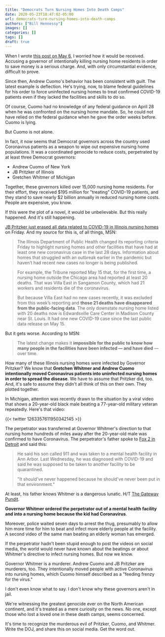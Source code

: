 ```yaml
---
title: "Democrats Turn Nursing Homes Into Death Camps"
date: 2020-05-23T18:47:02-05:00
url: democrats-turn-nursing-homes-into-death-camps
authors: ["Bill Hennessy"]
images: []
categories: []
tags: []
draft: true
---
```


When I wrote [this post on May 6](https://hennessysview.com/did-cuomo-use-intentionally-kill-the-elderly/), I worried how it would be received. Accusing a governor of intentionally killing nursing home residents in order to save money is a serious charge. And, with only circumstantial evidence, difficult to prove. 

Since then, Andrew Cuomo's behavior has been consistent with guilt. The latest example is deflection. He's trying, now, to blame federal guidelines for his order to force uninfected nursing homes to treat confirmed COVID-19 patients even if they lacked the facilities and skills to do so. 

Of course, Cuomo had no knowledge of any federal guidance on April 28 when he was confronted on the nursing home mandate. So, he could not have relied on the federal guidance when he gave the order weeks before. Cuomo is lying. 

But Cuomo is not alone. 

In fact, it now seems that Democrat governors across the country used Coronavirus patients as a weapon to wipe out expensive nursing home populations. It was a coordinated genocide to reduce costs, perpetrated by at least three Democrat governors:

* Andrew Cuomo of New York
* JB Pritzker of Illinois
* Gretchen Whitmer of Michigan

Together, these governors killed over 15,000 nursing home residents. For their effort, they received $195 million for "treating" COVID-19 patients, and they stand to save nearly $2 billion annually in reduced nursing home costs. People are expensive, you know.  

If this were the plot of a novel, it would be unbelievable. But this really happened. And it's still happening. 

[JB Pritzker just erased all data related to COVID-19 in Illinois nursing homes](https://www.msn.com/en-us/news/us/illinois-stops-providing-historical-data-on-covid-19-in-nursing-homes-instead-disclosing-current-outbreaks-only/ar-BB14udQl) on Friday. And my source for this is, of all things, MSN:

> The Illinois Department of Public Health changed its reporting criteria Friday to highlight nursing homes and other facilities that have had at least one new coronavirus case in the last 28 days. Information about homes that struggled with an outbreak earlier in the pandemic but haven’t had recent new cases no longer is being published.

> For example, the Tribune reported May 15 that, for the first time, a nursing home outside the Chicago area had reported at least 20 deaths. That was Villa East in Sangamon County, which had 21 workers and residents die of the coronavirus.
> 
> But because Villa East had no new cases recently, it was excluded from this week’s reporting and **those 21 deaths have disappeared from the public-facing data**. The only downstate nursing home listed with 20 deaths now is Edwardsville Care Center in Madison County near St. Louis. It had one new COVID-19 case since the last public data release on May 15.

But it gets worse. According to MSN:

> The latest change makes it **impossible for the public to know how many people in the facilities have been infected — and have died** — over time.

How many of these Illinois nursing homes were infected by Governor Pritzker? We know that **Gretchen Whitmer and Andrew Cuomo intentionally moved Coronavirus patients into uninfected nursing homes in order to spread the disease**. We have to assume that Pritzker did, too. And, it's safe to assume they didn't all think of this on their own. They plotted together. 

In Michigan, attention was recently drawn to the situation by a viral video that shows a 20-year-old black male beating a 77-year-old military veteran repeatedly. Here's that video:

{{< twitter 1263357611950342145 >}}

The perpetrator was transferred at Governor Whitmer's direction to that nursing home hundreds of miles away after the 20-year-old male was confirmed to have Coronavirus. The perpetrator's father spoke to [Fox 2 in Detroit](https://www.fox2detroit.com/news/father-of-20-year-old-patient-who-beat-elderly-man-at-detroit-nursing-home-says-son-shouldnt-have-been-there) and said this:

> He said his son called 911 and was taken to a mental health facility in Ann Arbor. Last Wednesday, he was diagnosed with COVID-19 and said he was supposed to be taken to another facility to be quarantined. 
>
> "It should've never happened because he should've never been put in that environment."

At least, his father knows Whitmer is a dangerous lunatic. H/T [The Gateway Pundit](https://www.thegatewaypundit.com/2020/05/update-20-yr-old-boxer-moved-michigan-nursing-home-coronavirus-beat-77-yr-old-veteran-still-week-later/). 

**Governor Whitmer ordered the perpetrator out of a mental health facility and into a nursing home because the kid had Coronavirus**. 

Moreover, police waited seven days to arrest the thug, presumably to allow him more time for him to beat and infect more elderly people at the facility. A second video of the same man beating an elderly woman has emerged. 

If the perpetrator hadn't been stupid enough to post the videos on social media, the world would never have known about the beatings or about Whitmer's directive to infect nursing homes. But now we know. 

Governor Whitmer is a murderer. Andrew Cuomo and JB Pritzker are murderers, too. They intentionally moved people with active Coronavirus into nursing homes, which Cuomo himself described as a "feeding frenzy for the virus." 

I don't even know what to say. I don't know why these governors aren't in jail. 

We're witnessing the greatest genocide ever on the North American continent, and it's treated as a mere curiosity on the news. No one, except those who lost a loved one in these death camps, seems concerned. 

It's time to recognize the murderous evil of Pritzker, Cuomo, and Whitmer. Write the DOJ, and share this on social media. Get the word out.
